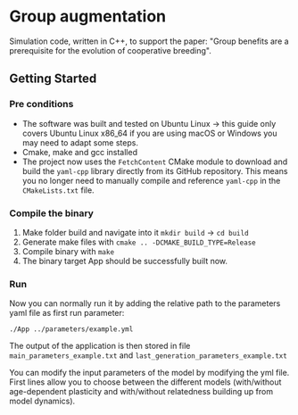 # Group augmentation

Simulation code, written in C++, to support the paper:
"Group benefits are a prerequisite for the evolution of cooperative breeding".

## Getting Started

### Pre conditions

- The software was built and tested on Ubuntu Linux -> this guide only covers Ubuntu Linux x86_64 if you are using macOS
  or Windows you may need to adapt some steps.
- Cmake, make and gcc installed
- The project now uses the `FetchContent` CMake module to download and build the `yaml-cpp` library directly from its GitHub repository. This means you no longer need to manually compile and reference `yaml-cpp` in the `CMakeLists.txt` file.

### Compile the binary

1. Make folder build and navigate into it `mkdir build` -> `cd build`
2. Generate make files with  `cmake .. -DCMAKE_BUILD_TYPE=Release`
3. Compile binary with `make`
4. The binary target App should be successfully built now.

### Run

Now you can normally run it by adding the relative path to the parameters yaml file as first run parameter:

`./App ../parameters/example.yml`

The output of the application is then stored in file `main_parameters_example.txt`
and `last_generation_parameters_example.txt`

You can modify the input parameters of the model by modifying the yml file. First lines allow you to choose between the
different models (with/without age-dependent plasticity and with/without relatedness building up from model dynamics).